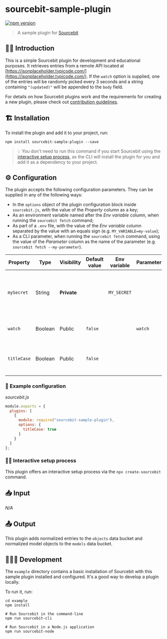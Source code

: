 # sourcebit-sample-plugin

[![npm version](https://badge.fury.io/js/sourcebit-sample-plugin.svg)](https://badge.fury.io/js/sourcebit-sample-plugin)

> A sample plugin for [Sourcebit](https://github.com/stackbithq/sourcebit)

## 👩‍🏫 Introduction

This is a simple Sourcebit plugin for development and educational purposes. It retrieves entries from a remote API located at [https://jsonplaceholder.typicode.com/](https://jsonplaceholder.typicode.com/). If the `watch` option is supplied, one of the entries will be randomly picked every 3 seconds and a string containing `"(updated)"` will be appended to the `body` field.

For details on how Sourcebit plugins work and the requirements for creating a new plugin, please check out [contribution guidelines](https://github.com/stackbithq/sourcebit/blob/master/CONTRIBUTING.md#creating-a-plugin).

## 🏗 Installation

To install the plugin and add it to your project, run:

```
npm install sourcebit-sample-plugin --save
```

> 💡 You don't need to run this command if you start Sourcebit using the [interactive setup process](#%EF%B8%8F-interactive-setup-process), as the CLI will install the plugin for you and add it as a dependency to your project.

## ⚙️ Configuration

The plugin accepts the following configuration parameters. They can be supplied in any of the following ways:

- In the `options` object of the plugin configuration block inside `sourcebit.js`, with the value of the _Property_ column as a key;
- As an environment variable named after the _Env variable_ column, when running the `sourcebit fetch` command;
- As part of a `.env` file, with the value of the _Env variable_ column separated by the value with an equals sign (e.g. `MY_VARIABLE=my-value`);
- As a CLI parameter, when running the `sourcebit fetch` command, using the value of the _Parameter_ column as the name of the parameter (e.g. `sourcebit fetch --my-parameter`).

| Property    | Type    | Visibility  | Default value | Env variable | Parameter | Description                                                                         |
| ----------- | ------- | ----------- | ------------- | ------------ | --------- | ----------------------------------------------------------------------------------- |
| `mySecret`  | String  | **Private** |               | `MY_SECRET`  |           | A secret value. Not actually used by the plugin, purely for demonstration purposes. |
| `watch`     | Boolean | Public      | `false`       |              | `watch`   | Whether to update entries on a regular interval.                                    |
| `titleCase` | Boolean | Public      | `false`       |              |           | Whether to convert the value of the `title` field to title-case                     |

### 👀 Example configuration

_sourcebit.js_

```js
module.exports = {
  plugins: [
    {
      module: require("sourcebit-sample-plugin"),
      options: {
        titleCase: true
      }
    }
  ]
};
```

### 🧞‍♂️ Interactive setup process

This plugin offers an interactive setup process via the `npx create-sourcebit` command.

## 📥 Input

_N/A_

## 📤 Output

This plugin adds normalized entries to the `objects` data bucket and normalized model objects to the `models` data bucket.

## 👷🏻‍♀️ Development

The `example` directory contains a basic installation of Sourcebit with this sample plugin installed and configured. It's a good way to develop a plugin locally.

To run it, run:

```shell
cd example
npm install

# Run Sourcebit in the command-line
npm run sourcebit-cli

# Run Sourcebit in a Node.js application
npm run sourcebit-node
```
